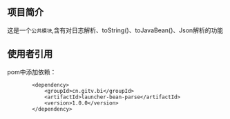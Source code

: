 ## 项目简介
这是一个``公共模块``,含有对日志解析、toString()、toJavaBean()、Json解析的功能

## 使用者引用
pom中添加依赖：
```
        <dependency>
            <groupId>cn.gitv.bi</groupId>
            <artifactId>launcher-bean-parse</artifactId>
            <version>1.0.0</version>
        </dependency>
```